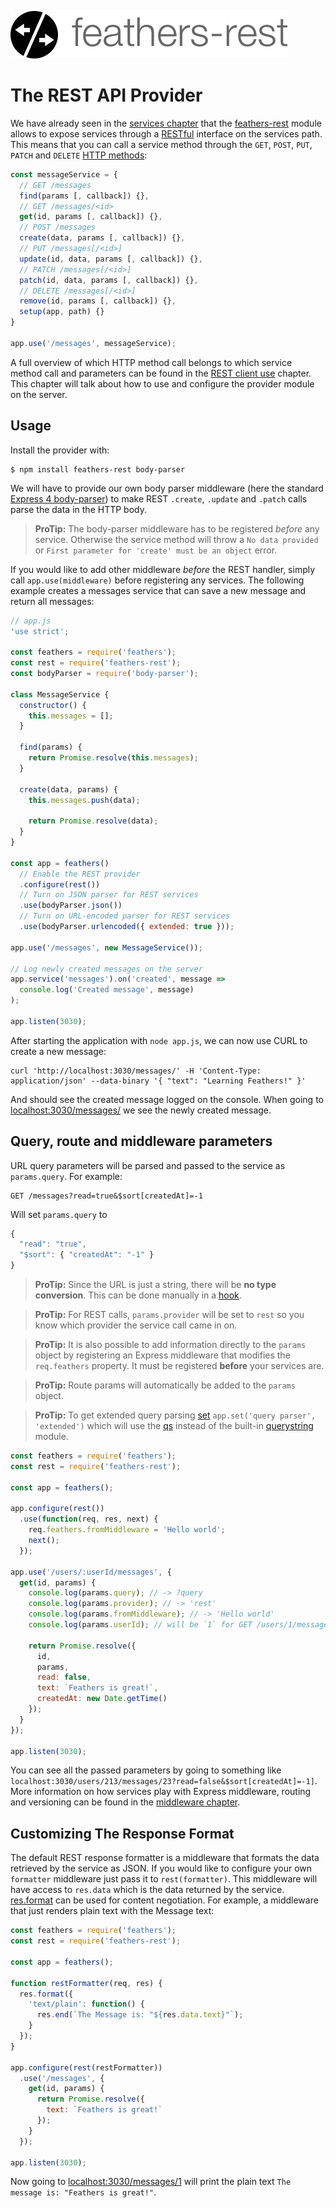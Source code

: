 ![feathers-rest](/img/header-provider-rest.jpg)

# The REST API Provider

We have already seen in the [services chapter](../services/readme.md) that the [feathers-rest](https://github.com/feathersjs/feathers-rest) module allows to expose services through a [RESTful](https://en.wikipedia.org/wiki/Representational_state_transfer) interface on the services path. This means that you can call a service method through the `GET`, `POST`, `PUT`, `PATCH` and `DELETE` [HTTP methods](https://en.wikipedia.org/wiki/Hypertext_Transfer_Protocol):

```js
const messageService = {
  // GET /messages
  find(params [, callback]) {},
  // GET /messages/<id>
  get(id, params [, callback]) {},
  // POST /messages
  create(data, params [, callback]) {},
  // PUT /messages[/<id>]
  update(id, data, params [, callback]) {},
  // PATCH /messages[/<id>]
  patch(id, data, params [, callback]) {},
  // DELETE /messages[/<id>]
  remove(id, params [, callback]) {},
  setup(app, path) {}
}

app.use('/messages', messageService);
```

A full overview of which HTTP method call belongs to which service method call and parameters can be found in the [REST client use](../clients/rest.md) chapter. This chapter will talk about how to use and configure the provider module on the server.

## Usage

Install the provider with:

```
$ npm install feathers-rest body-parser
```

We will have to provide our own body parser middleware (here the standard [Express 4 body-parser](https://github.com/expressjs/body-parser)) to make REST `.create`, `.update` and `.patch` calls parse the data in the HTTP body.

> **ProTip:** The body-parser middleware has to be registered _before_ any service. Otherwise the service method will throw a `No data provided` or `First parameter for 'create' must be an object` error.

If you would like to add other middleware _before_ the REST handler, simply call `app.use(middleware)` before registering any services. The following example creates a messages service that can save a new message and return all messages:

```js
// app.js
'use strict';

const feathers = require('feathers');
const rest = require('feathers-rest');
const bodyParser = require('body-parser');

class MessageService {
  constructor() {
    this.messages = [];
  }

  find(params) {
    return Promise.resolve(this.messages);
  }

  create(data, params) {
    this.messages.push(data);

    return Promise.resolve(data);
  }
}

const app = feathers()
  // Enable the REST provider
  .configure(rest())
  // Turn on JSON parser for REST services
  .use(bodyParser.json())
  // Turn on URL-encoded parser for REST services
  .use(bodyParser.urlencoded({ extended: true }));

app.use('/messages', new MessageService());

// Log newly created messages on the server
app.service('messages').on('created', message => 
  console.log('Created message', message)
);

app.listen(3030);
```

After starting the application with `node app.js`, we can now use CURL to create a new message:

```
curl 'http://localhost:3030/messages/' -H 'Content-Type: application/json' --data-binary '{ "text": "Learning Feathers!" }'
```

And should see the created message logged on the console. When going to [localhost:3030/messages/](http://localhost:3030/messages/) we see the newly created message.

## Query, route and middleware parameters

URL query parameters will be parsed and passed to the service as `params.query`. For example:

```
GET /messages?read=true&$sort[createdAt]=-1
```

Will set `params.query` to

```js
{
  "read": "true",
  "$sort": { "createdAt": "-1" }
}
```

> **ProTip:** Since the URL is just a string, there will be **no type conversion**. This can be done manually in a [hook](../hooks/readme.md).

<!-- -->

> **ProTip:** For REST calls, `params.provider` will be set to `rest` so you know which provider the service call came in on.

<!-- -->

> **ProTip:** It is also possible to add information directly to the `params` object by registering an Express middleware that modifies the `req.feathers` property. It must be registered **before** your services are.

<!-- -->

> **ProTip:** Route params will automatically be added to the `params` object.

<!-- -->

> **ProTip:** To get extended query parsing [set](http://expressjs.com/en/4x/api.html#app.set) `app.set('query parser', 'extended')` which will use the [qs](https://www.npmjs.com/package/qs) instead of the built-in [querystring](https://nodejs.org/api/querystring.html) module.

```js
const feathers = require('feathers');
const rest = require('feathers-rest');

const app = feathers();

app.configure(rest())
  .use(function(req, res, next) {
    req.feathers.fromMiddleware = 'Hello world';
    next();
  });

app.use('/users/:userId/messages', {
  get(id, params) {
    console.log(params.query); // -> ?query
    console.log(params.provider); // -> 'rest'
    console.log(params.fromMiddleware); // -> 'Hello world'
    console.log(params.userId); // will be `1` for GET /users/1/messages

    return Promise.resolve({
      id,
      params,
      read: false,
      text: `Feathers is great!`,
      createdAt: new Date.getTime()
    });
  }
});

app.listen(3030);
```

You can see all the passed parameters by going to something like `localhost:3030/users/213/messages/23?read=false&$sort[createdAt]=-1]`. More information on how services play with Express middleware, routing and versioning can be found in the [middleware chapter](../middleware/readme.md).

## Customizing The Response Format

The default REST response formatter is a middleware that formats the data retrieved by the service as JSON. If you would like to configure your own `formatter` middleware just pass it to `rest(formatter)`. This middleware will have access to `res.data` which is the data returned by the service. [res.format](http://expressjs.com/en/4x/api.html#res.format) can be used for content negotiation. For example, a middleware that just renders plain text with the Message text:

```js
const feathers = require('feathers');
const rest = require('feathers-rest');

const app = feathers();

function restFormatter(req, res) {
  res.format({
    'text/plain': function() {
      res.end(`The Message is: "${res.data.text}"`);
    }
  });
}
  
app.configure(rest(restFormatter))
  .use('/messages', {
    get(id, params) {
      return Promise.resolve({
        text: `Feathers is great!`
      });
    }
  });
  
app.listen(3030);
```

Now going to [localhost:3030/messages/1](http://localhost:3030/messages/1) will print the plain text `The message is: "Feathers is great!"`.
